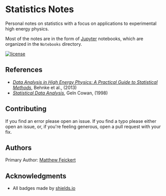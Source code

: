 # Statistics Notes

Personal notes on statistics with a focus on applications to experimental high energy physics.

Most of the notes are in the form of [Jupyter](http://jupyter.org/) notebooks, which are organized in the `Notebooks` directory.

[![license](https://img.shields.io/github/license/matthewfeickert/Statistics-Notes.svg)]()

## References

- [_Data Analysis in High Energy Physics: A Practical Guide to Statistical Methods_](http://eu.wiley.com/WileyCDA/WileyTitle/productCd-3527410589.html), Behnke et al., (2013)
- [_Statistical Data Analysis_](http://www.pp.rhul.ac.uk/~cowan/sda/), Geln Cowan, (1998)

## Contributing

If you find an error please open an issue. If you find a typo please either open an issue, or, if you're feeling generous, open a pull request with your fix.

## Authors

Primary Author: [Matthew Feickert](http://www.matthewfeickert.com/)

## Acknowledgments

- All badges made by [shields.io](http://shields.io/)
